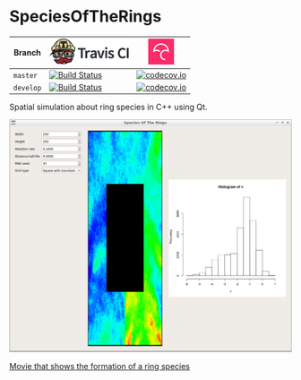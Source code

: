 # SpeciesOfTheRings

Branch|[![Travis CI logo](pics/TravisCI.png)](https://travis-ci.org)|[![Codecov logo](Codecov.png)](https://www.codecov.io)
---|---|---
`master`|[![Build Status](https://travis-ci.org/richelbilderbeek/SpeciesOfTheRings.svg?branch=master)](https://travis-ci.org/richelbilderbeek/SpeciesOfTheRings)|[![codecov.io](https://codecov.io/github/richelbilderbeek/SpeciesOfTheRings/coverage.svg?branch=master)](https://codecov.io/github/richelbilderbeek/SpeciesOfTheRings/branch/master)
`develop`|[![Build Status](https://travis-ci.org/richelbilderbeek/SpeciesOfTheRings.svg?branch=develop)](https://travis-ci.org/richelbilderbeek/SpeciesOfTheRings)|[![codecov.io](https://codecov.io/github/richelbilderbeek/SpeciesOfTheRings/coverage.svg?branch=develop)](https://codecov.io/github/richelbilderbeek/SpeciesOfTheRings/branch/develop)

Spatial simulation about ring species in C++ using Qt.

![SpeciesOfTheRings v2.0](pics/SpeciesOfTheRings_2_0.png)

[Movie that shows the formation of a ring species](SpeciesOfTheRings42.ogv)